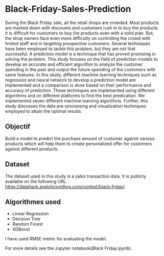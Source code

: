 # Black-Friday-Sales-Prediction
During the Black Friday sale, all the retail shops are crowded. Most products are marked down with discounts and customers rush in to buy the products. It is difficult for customers to buy the products even with a solid plan. But, the shop owners face even more difficulty on controlling the crowd with limited staff and in targeting prospective customers. Several techniques have been employed to tackle this problem, but they are not that successful. A prediction model is a technique that has proved promising in solving the problem. This study focuses on the field of prediction models to develop an accurate and efficient algorithm to analyze the customer spending in the past and output the future spending of the customers with same features. In this study, different machine learning techniques such as regression and neural network to develop a prediction model are implemented and a comparison is done based on their performance and accuracy of prediction. These techniques are implemented using different algorithms and on different platforms to find the best predication. We implemented seven different machine learning algorithms. Further, this study discusses the data pre-processing and visualization techniques employed to attain the optimal results.

## Objectif
Build a model to predict the purchase amount of customer against various products which will help them to create personalized offer for customers against different products.


## Dataset
The dataset used in this study is a sales transaction data. It is publicly available on the following URL.
https://datahack.analyticsvidhya.com/contest/black-friday/

## Algorithmes used
* Linear Regression
* Decision Tree
* Random Forest
* XGBoost

I have used RMSE metric for evaluating the model.

For more details see the Jupyter notebook(Black Friday.ipynb).
